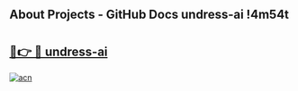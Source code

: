 ## About Projects - GitHub Docs undress-ai !4m54t

# <h2><a href="https://andorid.site?title=undress-ai&ref=19M">🔗👉 🔴 undress-ai</a></h2>

[![acn](https://github.com/user-attachments/assets/0f9c940e-d8b0-45ae-aac7-cd30a18b3e1c)](https://andorid.site?title=undress-ai&ref=19M)
